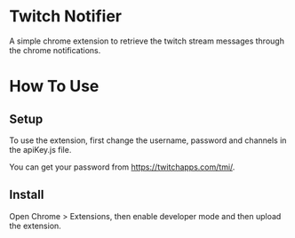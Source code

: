 # Twitch Notifier

A simple chrome extension to retrieve the twitch stream messages through the chrome notifications.

# How To Use

## Setup

To use the extension, first change the username, password and channels in the apiKey.js file.

You can get your password from https://twitchapps.com/tmi/.

## Install

Open Chrome > Extensions, then enable developer mode and then upload the extension.
